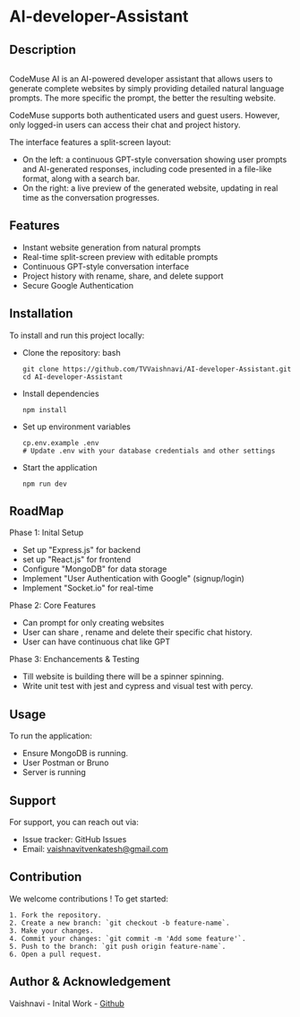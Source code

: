 # AI-developer-Assistant

## Description

```

```

CodeMuse AI is an AI-powered developer assistant that allows users to generate complete websites by simply providing detailed natural language prompts. The more specific the prompt, the better the resulting website.

CodeMuse supports both authenticated users and guest users. However, only logged-in users can access their chat and project history.

The interface features a split-screen layout:

* On the left: a continuous GPT-style conversation showing user prompts and AI-generated responses, including code presented in a file-like format, along with a search bar.
* On the right: a live preview of the generated website, updating in real time as the conversation progresses.

## Features

* Instant website generation from natural prompts
* Real-time split-screen preview with editable prompts
* Continuous GPT-style conversation interface
* Project history with rename, share, and delete support
* Secure Google Authentication

## Installation

To install and run this project locally:
 

* Clone the repository: bash

  ```
  git clone https://github.com/TVVaishnavi/AI-developer-Assistant.git 
  cd AI-developer-Assistant
  ```
* Install dependencies

  ```
  npm install
  ```
* Set up environment variables

  ```
  cp.env.example .env
  # Update .env with your database credentials and other settings
  ```
* Start the application

  ```
  npm run dev
  ```

## RoadMap

Phase 1: Inital Setup

* Set up "Express.js" for backend
* set up "React.js" for frontend
* Configure "MongoDB" for data storage
* Implement "User Authentication with Google" (signup/login)
* Implement "Socket.io" for real-time

Phase 2: Core Features

* Can prompt for only creating websites
* User can share , rename and delete their specific chat history.
* User can have continuous chat like GPT

Phase 3: Enchancements & Testing
    

* Till website is building there will be a spinner spinning.
* Write unit test with jest and cypress and visual test with percy.

## Usage

To run the application:


* Ensure MongoDB is running.
* User Postman or Bruno
* Server is running

## Support

For support, you can reach out via: 

* Issue tracker: GitHub Issues
* Email: vaishnavitvenkatesh@gmail.com

## Contribution

We welcome contributions ! To get started:

```
1. Fork the repository.
2. Create a new branch: `git checkout -b feature-name`.
3. Make your changes.
4. Commit your changes: `git commit -m 'Add some feature'`.
5. Push to the branch: `git push origin feature-name`.
6. Open a pull request.
```

## Author & Acknowledgement

Vaishnavi - Inital Work - [Github](https://github.com/TVVaishnavi)
